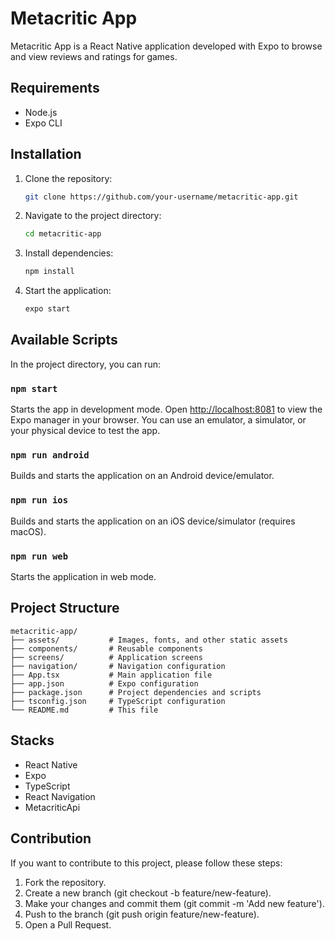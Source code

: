 # Metacritic App

Metacritic App is a React Native application developed with Expo to browse and view reviews and ratings for games.

## Requirements

- Node.js
- Expo CLI

## Installation

1. Clone the repository:

    ```sh
    git clone https://github.com/your-username/metacritic-app.git
    ```

2. Navigate to the project directory:

    ```sh
    cd metacritic-app
    ```

3. Install dependencies:

    ```sh
    npm install
    ```

4. Start the application:

    ```sh
    expo start
    ```

## Available Scripts

In the project directory, you can run:

### `npm start`

Starts the app in development mode. Open [http://localhost:8081](http://localhost:8081) to view the Expo manager in your browser. You can use an emulator, a simulator, or your physical device to test the app.

### `npm run android`

Builds and starts the application on an Android device/emulator.

### `npm run ios`

Builds and starts the application on an iOS device/simulator (requires macOS).

### `npm run web`

Starts the application in web mode.

## Project Structure

```plaintext
metacritic-app/
├── assets/           # Images, fonts, and other static assets
├── components/       # Reusable components
├── screens/          # Application screens
├── navigation/       # Navigation configuration
├── App.tsx           # Main application file
├── app.json          # Expo configuration
├── package.json      # Project dependencies and scripts
├── tsconfig.json     # TypeScript configuration
└── README.md         # This file
```

## Stacks

- React Native
- Expo
- TypeScript
- React Navigation
- MetacriticApi

## Contribution

If you want to contribute to this project, please follow these steps:

1. Fork the repository.
2. Create a new branch (git checkout -b feature/new-feature).
3. Make your changes and commit them (git commit -m 'Add new feature').
4. Push to the branch (git push origin feature/new-feature).
5. Open a Pull Request.
